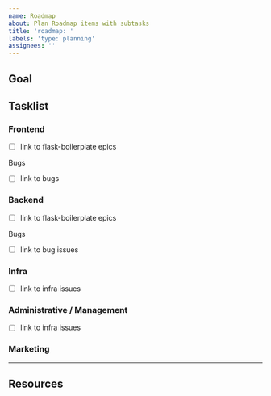 ```yaml
---
name: Roadmap
about: Plan Roadmap items with subtasks
title: 'roadmap: '
labels: 'type: planning'
assignees: ''
---
```


## Goal

## Tasklist

### Frontend

- [ ] link to flask-boilerplate epics

Bugs

- [ ] link to bugs

### Backend

- [ ] link to flask-boilerplate epics

Bugs

- [ ] link to bug issues

### Infra

- [ ] link to infra issues

### Administrative / Management

- [ ] link to infra issues

### Marketing

______________________________________________________________________

## Resources
